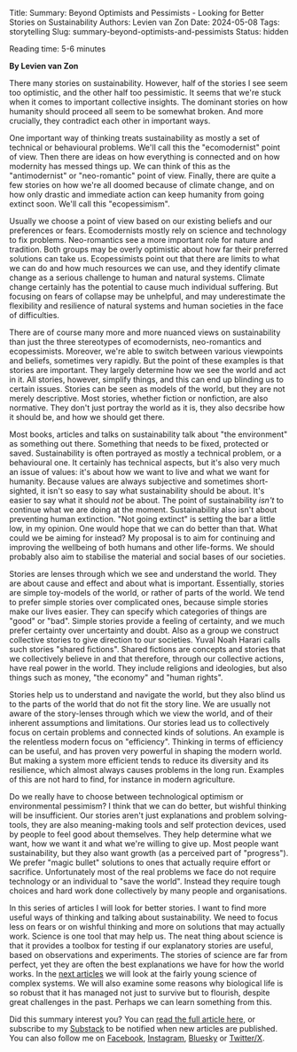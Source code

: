 Title: Summary: Beyond Optimists and Pessimists - Looking for Better Stories on Sustainability
Authors: Levien van Zon
Date: 2024-05-08
Tags: storytelling
Slug: summary-beyond-optimists-and-pessimists
Status: hidden

Reading time: 5-6 minutes

**By Levien van Zon**

There many stories on sustainability. However, half of the stories I see seem too optimistic, and the other half too pessimistic. It seems that we're stuck when it comes to important collective insights. The dominant stories on how humanity should proceed all seem to be somewhat broken. And more crucially, they contradict each other in important ways.

One important way of thinking treats sustainability as mostly a set of technical or behavioural problems. We'll call this the "ecomodernist" point of view. Then there are ideas on how everything is connected and on how modernity has messed things up. We can think of this as the "antimodernist" or "neo-romantic" point of view. Finally, there are quite a few stories on how we're all doomed because of climate change, and on how only drastic and immediate action can keep humanity from going extinct soon. We'll call this "ecopessimism".

Usually we choose a point of view based on our existing beliefs and our preferences or fears. Ecomodernists mostly rely on science and technology to fix problems. Neo-romantics see a more important role for nature and tradition. Both groups may be overly optimistic about how far their preferred solutions can take us. Ecopessimists point out that there are limits to what we can do and how much resources we can use, and they identify climate change as a serious challenge to human and natural systems. Climate change certainly has the potential to cause much individual suffering. But focusing on fears of collapse may be unhelpful, and may underestimate the flexibility and resilience of natural systems and human societies in the face of difficulties.

There are of course many more and more nuanced views on sustainability than just the three stereotypes of ecomodernists, neo-romantics and ecopessimists. Moreover, we're able to switch between various viewpoints and beliefs, sometimes very rapidly. But the point of these examples is that stories are important. They largely determine how we see the world and act in it. All stories, however, simplify things, and this can end up blinding us to certain issues. Stories can be seen as models of the world, but they are not merely descriptive. Most stories, whether fiction or nonfiction, are also normative. They don't just portray the world as it is, they also decsribe how it should be, and how we should get there. 

Most books, articles and talks on sustainability talk about "the environment" as something out there. Something that needs to be fixed, protected or saved. Sustainability is often portrayed as mostly a technical problem, or a behavioural one. It certainly has technical aspects, but it's also very much an issue of values: it's about how we want to live and what we want for humanity. Because values are always subjective and sometimes short-sighted, it isn't so easy to say what sustainability should be about. It's easier to say what it should *not* be about. The point of sustainability *isn't* to continue what we are doing at the moment. Sustainability also isn't about preventing human extinction. "Not going extinct" is setting the bar a little low, in my opinion. One would hope that we can do better than that. What could we be aiming for instead? My proposal is to aim for continuing and improving the wellbeing of both humans and other life-forms. We should probably also aim to stabilise the material and social bases of our societies.

Stories are lenses through which we see and understand the world. They are about cause and effect and about what is important. Essentially, stories are simple toy-models of the world, or rather of parts of the world. We tend to prefer simple stories over complicated ones, because simple stories make our lives easier. They can specify which categories of things are "good" or "bad". Simple stories provide a feeling of certainty, and we much prefer certainty over uncertainty and doubt. Also as a group we construct collective stories to give direction to our societies. Yuval Noah Harari calls such stories "shared fictions". Shared fictions are concepts and stories that we collectively believe in and that therefore, through our collective actions, have real power in the world. They include religions and ideologies, but also things such as money, "the economy" and "human rights".

Stories help us to understand and navigate the world, but they also blind us to the parts of the world that do not fit the story line. We are usually not aware of the story-lenses through which we view the world, and of their inherent assumptions and limitations. Our stories lead us to collectively focus on certain problems and connected kinds of solutions. An example is the relentless modern focus on "efficiency". Thinking in terms of efficiency can be useful, and has proven very powerful in shaping the modern world. But making a system more efficient tends to reduce its diversity and its resilience, which almost always causes problems in the long run. Examples of this are not hard to find, for instance in modern agriculture.

Do we really have to choose between technological optimism or environmental pessimism? I think that we can do better, but wishful thinking will be insufficient. Our stories aren't just explanations and problem solving-tools, they are also meaning-making tools and self protection devices, used by people to feel good about themselves. They help determine what we want, how we want it and what we're willing to give up. Most people want sustainability, but they also want growth (as a perceived part of "progress"). We prefer "magic bullet" solutions to ones that actually require effort or sacrifice. Unfortunately most of the real problems we face do not require technology or an individual to "save the world". Instead they require tough choices and hard work done collectively by many people and organisations.

In this series of articles I will look for better stories. I want to find more useful ways of thinking and talking about sustainability. We need to focus less on fears or on wishful thinking and more on solutions that may actually work. Science is one tool that may help us. The neat thing about science is that it provides a toolbox for testing if our explanatory stories are useful, based on observations and experiments. The stories of science are far from perfect, yet they are often the best explanations we have for how the world works. In the [next articles](https://sustainsubstance.org/entwined.html) we will look at the fairly young science of complex systems. We will also examine some reasons why biological life is so robust that it has managed not just to survive but to flourish, despite great challenges in the past. Perhaps we can learn something from this.

Did this summary interest you? You can [read the full article here](https://sustainsubstance.org/beyond-optimists-and-pessimists.html), or subscribe to my [Substack](https://lvzon.substack.com/) to be notified when new articles are published. You can also follow me on [Facebook](https://www.facebook.com/sustainsubstance), [Instagram](https://www.instagram.com/sustainsubstance), [Bluesky](https://bsky.app/profile/lvzon.bsky.social) or [Twitter/X](https://twitter.com/levienvanzon).

